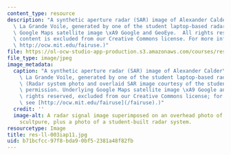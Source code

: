 ```yaml
---
content_type: resource
description: "A synthetic aperture radar (SAR) image of Alexander Calder\u2019s sculpture\
  \ La Grande Voile, generated by one of the student laptop-based radar systems. (Underlying\
  \ Google Maps satellite image \xA9 Google and GeoEye.  All rights reserved. This\
  \ content is excluded from our Creative Commons license. For more information, see\
  \ http://ocw.mit.edu/fairuse.)"
file: https://ol-ocw-studio-app-production.s3.amazonaws.com/courses/res-ll-003-build-a-small-radar-system-capable-of-sensing-range-doppler-and-synthetic-aperture-radar-imaging-january-iap-2011/b71bcfcc97f8bda90bf52381a48f82fb_res-ll-003iap11.jpg
file_type: image/jpeg
image_metadata:
  caption: "A synthetic aperture radar (SAR) image of Alexander Calder\u2019s sculpture\
    \ La Grande Voile, generated by one of the student laptop-based radar systems.\
    \ (Radar system photo and overlaid SAR image courtesy of the students, used with\
    \ permission. Underlying Google Maps satellite image \xA9 Google and GeoEye, all\
    \ rights reserved, excluded from our Creative Commons license; for more information,\
    \ see [http://ocw.mit.edu/fairuse](/fairuse).)"
  credit: ''
  image-alt: A radar signal image superimposed on an overhead photo of a large steel
    scultpure, plus a photo of a student-built radar system.
resourcetype: Image
title: res-ll-003iap11.jpg
uid: b71bcfcc-97f8-bda9-0bf5-2381a48f82fb
---
```

